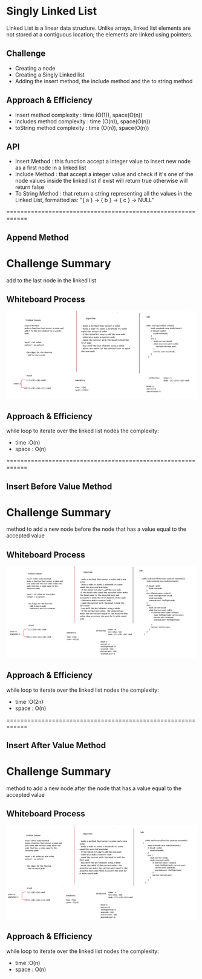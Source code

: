 # Singly Linked List
<!-- Short summary or background information -->
Linked List is a linear data structure. Unlike arrays, linked list elements are not stored at a contiguous location; the elements are linked using pointers.

## Challenge
<!-- Description of the challenge -->
- Creating a node 
- Creating a Singly Linked list 
- Adding the insert method, the include method and the to string method
## Approach & Efficiency
<!-- What approach did you take? Why? What is the Big O space/time for this approach? -->
- insert method complexity : time (O(1)), space(O(n))
- includes method complexity : time (O(n)), space(O(n))
- toString method complexity : time (O(n)), space(O(n))

## API
<!-- Description of each method publicly available to your Linked List -->
- Insert Method : this function accept a integer value to insert new node as a first node in a linked list 
- Include Method : that accept a integer value and check if it's one of the node values inside the linked list if exist will return true otherwise will return false
- To String Method : that return a string representing all the values in the Linked List, formatted as:
"{ a } -> { b } -> { c } -> NULL"


============================================================
## Append Method
# Challenge Summary
<!-- Description of the challenge -->
add to the last node in the linked list 

## Whiteboard Process
<!-- Embedded whiteboard image -->
![Image](Images/append-whiteboard.png)

## Approach & Efficiency
<!-- What approach did you take? Why? What is the Big O space/time for this approach? -->
while loop to iterate over the linked list nodes 
the complexity:
- time :O(n)
-  space : O(n)

<!-- ## Solution -->
<!-- Show how to run your code, and examples of it in action -->
============================================================
## Insert Before Value Method
# Challenge Summary
<!-- Description of the challenge -->
method to add a new node before the node that has a value equal to the accepted value 

## Whiteboard Process
<!-- Embedded whiteboard image -->
![Image](Images/insertBeforeValue-whiteBoard.png)

## Approach & Efficiency
<!-- What approach did you take? Why? What is the Big O space/time for this approach? -->
while loop to iterate over the linked list nodes 
the complexity:
- time :O(2n)
-  space : O(n)

<!-- ## Solution -->
<!-- Show how to run your code, and examples of it in action -->
============================================================
## Insert After Value Method
# Challenge Summary
<!-- Description of the challenge -->
method to add a new node after the node that has a value equal to the accepted value 

## Whiteboard Process
<!-- Embedded whiteboard image -->
![Image](Images/insertAfterValue-whiteBoard.png)

## Approach & Efficiency
<!-- What approach did you take? Why? What is the Big O space/time for this approach? -->
while loop to iterate over the linked list nodes 
the complexity:
- time :O(n)
-  space : O(n)

<!-- ## Solution -->
<!-- Show how to run your code, and examples of it in action -->